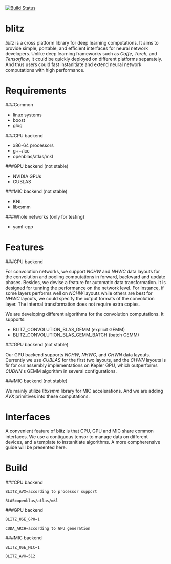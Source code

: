 
[![Build Status](https://travis-ci.org/PAA-NCIC/blitz.svg?branch=master)](https://travis-ci.org/PAA-NCIC/blitz)

# blitz

*blitz* is a cross platform library for deep learning computations. It aims to provide simple, portable, and efficient interfaces for neural network developers. Unlike deep learning frameworks such as *Caffe*, *Torch*, and *Tensorflow*, it could be quickly deployed on different platforms separately. And thus users could fast instanitiate and extend neural network computations with high performance.

# Requirements

###Common

- linux systems
- boost
- glog

###CPU backend

- x86-64 processors
- g++/icc
- openblas/atlas/mkl

###GPU backend (not stable)

- NVIDIA GPUs
- CUBLAS

###MIC backend (not stable)

- KNL
- libxsmm

###Whole networks (only for testing)

- yaml-cpp

# Features

###CPU backend

For convolution networks, we support *NCHW* and *NHWC* data layouts for the convolution and pooling computations in forward, backward and update phases. Besides, we devise a feature for automatic data transformation. It is designed for tunning the performance on the network level. For instance, if some layers performs well on *NCHW* layouts while others are best for *NHWC* layouts, we could specify the output formats of the convolution layer. The internal transformation does not require extra copies. 

We are developing different algorithms for the convolution computations. It supports:

- BLITZ_CONVOLUTION_BLAS_GEMM (explicit GEMM)
- BLITZ_CONVOLUTION_BLAS_GEMM_BATCH (batch GEMM)

###GPU backend (not stable)

Our GPU backend supports *NCHW*, *NHWC*, and *CHWN* data layouts. Currently we use *CUBLAS* for the first two layouts, and the *CHWN* layouts is fir for our assembly implementations on Kepler GPU, which outperforms *CUDNN*'s GEMM algorithm in several configurations.

###MIC backend (not stable)

We mainly utilize *libxsmm* library for MIC accelerations. And we are adding *AVX* primitives into these computations.

# Interfaces

A convenient feature of blitz is that CPU, GPU and MIC share common interfaces. We use a contiguous tensor to manage data on different devices, and a template to instanitiate algorithms. A more compherensive guide will be presented here.

# Build

###CPU backend


    BLITZ_AVX=according to processor support

    BLAS=openblas/atlas/mkl


###GPU backend

    BLITZ_USE_GPU=1

    CUDA_ARCH=according to GPU generation


###MIC backend

    BLITZ_USE_MIC=1

    BLITZ_AVX=512

